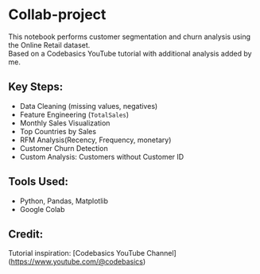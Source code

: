 # Collab-project

This notebook performs customer segmentation and churn analysis using the Online Retail dataset.  
Based on a Codebasics YouTube tutorial with additional analysis added by me.

## Key Steps:
- Data Cleaning (missing values, negatives)
- Feature Engineering (`TotalSales`)
- Monthly Sales Visualization
- Top Countries by Sales
- RFM Analysis(Recency, Frequency, monetary)
- Customer Churn Detection
- Custom Analysis: Customers without Customer ID

## Tools Used:
- Python, Pandas, Matplotlib
- Google Colab

## Credit:
Tutorial inspiration: [Codebasics YouTube Channel] (https://www.youtube.com/@codebasics)



